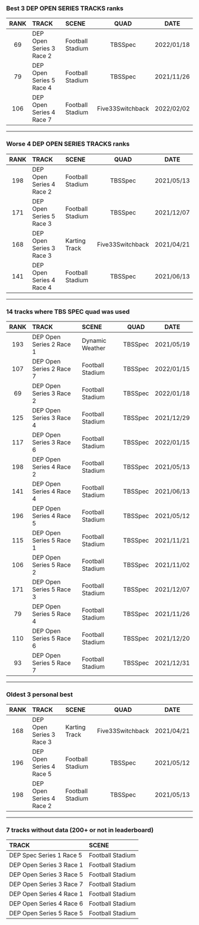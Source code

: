 ### Best 3 DEP OPEN SERIES TRACKS ranks
|RANK|TRACK|SCENE|QUAD|DATE|
|:---:|:---|:---|:---:|:---:|
|69|DEP Open Series 3 Race 2|Football Stadium|TBSSpec|2022/01/18|
|79|DEP Open Series 5 Race 4|Football Stadium|TBSSpec|2021/11/26|
|106|DEP Open Series 4 Race 7|Football Stadium|Five33Switchback|2022/02/02|
---
### Worse 4 DEP OPEN SERIES TRACKS ranks
|RANK|TRACK|SCENE|QUAD|DATE|
|:---:|:---|:---|:---:|:---:|
|198|DEP Open Series 4 Race 2|Football Stadium|TBSSpec|2021/05/13|
|171|DEP Open Series 5 Race 3|Football Stadium|TBSSpec|2021/12/07|
|168|DEP Open Series 3 Race 3|Karting Track|Five33Switchback|2021/04/21|
|141|DEP Open Series 4 Race 4|Football Stadium|TBSSpec|2021/06/13|
---
### 14 tracks where TBS SPEC quad was used
|RANK|TRACK|SCENE|QUAD|DATE|
|:---:|:---|:---|:---:|:---:|
|193|DEP Open Series 2 Race 1|Dynamic Weather|TBSSpec|2021/05/19|
|107|DEP Open Series 2 Race 7|Football Stadium|TBSSpec|2022/01/15|
|69|DEP Open Series 3 Race 2|Football Stadium|TBSSpec|2022/01/18|
|125|DEP Open Series 3 Race 4|Football Stadium|TBSSpec|2021/12/29|
|117|DEP Open Series 3 Race 6|Football Stadium|TBSSpec|2022/01/15|
|198|DEP Open Series 4 Race 2|Football Stadium|TBSSpec|2021/05/13|
|141|DEP Open Series 4 Race 4|Football Stadium|TBSSpec|2021/06/13|
|196|DEP Open Series 4 Race 5|Football Stadium|TBSSpec|2021/05/12|
|115|DEP Open Series 5 Race 1|Football Stadium|TBSSpec|2021/11/21|
|106|DEP Open Series 5 Race 2|Football Stadium|TBSSpec|2021/11/02|
|171|DEP Open Series 5 Race 3|Football Stadium|TBSSpec|2021/12/07|
|79|DEP Open Series 5 Race 4|Football Stadium|TBSSpec|2021/11/26|
|110|DEP Open Series 5 Race 6|Football Stadium|TBSSpec|2021/12/20|
|93|DEP Open Series 5 Race 7|Football Stadium|TBSSpec|2021/12/31|
---
### Oldest 3 personal best
|RANK|TRACK|SCENE|QUAD|DATE|
|:---:|:---|:---|:---:|:---:|
|168|DEP Open Series 3 Race 3|Karting Track|Five33Switchback|2021/04/21|
|196|DEP Open Series 4 Race 5|Football Stadium|TBSSpec|2021/05/12|
|198|DEP Open Series 4 Race 2|Football Stadium|TBSSpec|2021/05/13|
---
### 7 tracks without data (200+ or not in leaderboard)
|TRACK|SCENE|
|:---|:---|
|DEP Spec Series 1 Race 5|Football Stadium|
|DEP Open Series 3 Race 1|Football Stadium|
|DEP Open Series 3 Race 5|Football Stadium|
|DEP Open Series 3 Race 7|Football Stadium|
|DEP Open Series 4 Race 1|Football Stadium|
|DEP Open Series 4 Race 6|Football Stadium|
|DEP Open Series 5 Race 5|Football Stadium|
